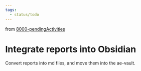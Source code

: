 ```yaml
---
tags:
  - status/todo
---
```

from [8000-pendingActivities](8000-pendingActivities.md)
# Integrate reports into Obsidian
Convert reports into md files, and move them into the ae-vault.